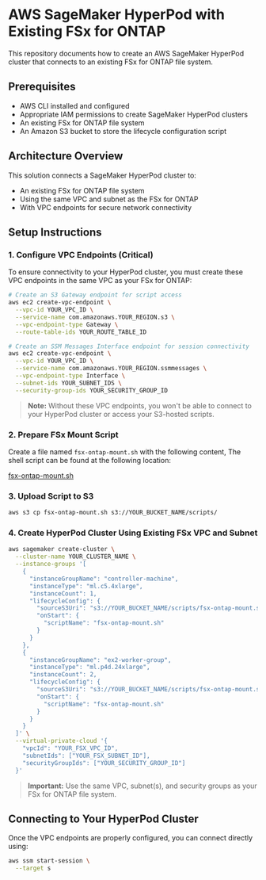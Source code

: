 # AWS SageMaker HyperPod with Existing FSx for ONTAP

This repository documents how to create an AWS SageMaker HyperPod cluster that connects to an existing FSx for ONTAP file system.

## Prerequisites

- AWS CLI installed and configured
- Appropriate IAM permissions to create SageMaker HyperPod clusters
- An existing FSx for ONTAP file system
- An Amazon S3 bucket to store the lifecycle configuration script

## Architecture Overview

This solution connects a SageMaker HyperPod cluster to:
- An existing FSx for ONTAP file system
- Using the same VPC and subnet as the FSx for ONTAP
- With VPC endpoints for secure network connectivity

## Setup Instructions

### 1. Configure VPC Endpoints (Critical)

To ensure connectivity to your HyperPod cluster, you must create these VPC endpoints in the same VPC as your FSx for ONTAP:

```bash
# Create an S3 Gateway endpoint for script access
aws ec2 create-vpc-endpoint \
  --vpc-id YOUR_VPC_ID \
  --service-name com.amazonaws.YOUR_REGION.s3 \
  --vpc-endpoint-type Gateway \
  --route-table-ids YOUR_ROUTE_TABLE_ID

# Create an SSM Messages Interface endpoint for session connectivity
aws ec2 create-vpc-endpoint \
  --vpc-id YOUR_VPC_ID \
  --service-name com.amazonaws.YOUR_REGION.ssmmessages \
  --vpc-endpoint-type Interface \
  --subnet-ids YOUR_SUBNET_IDS \
  --security-group-ids YOUR_SECURITY_GROUP_ID
```

> **Note:** Without these VPC endpoints, you won't be able to connect to your HyperPod cluster or access your S3-hosted scripts.

### 2. Prepare FSx Mount Script

Create a file named `fsx-ontap-mount.sh` with the following content, 
The shell script can be found at the following location:

[fsx-ontap-mount.sh]([scripts/example.py](https://github.com/prabuarjunan/hyperpodONTAP/blob/main/fsx-ontap-mount.sh))


### 3. Upload Script to S3

```bash
aws s3 cp fsx-ontap-mount.sh s3://YOUR_BUCKET_NAME/scripts/
```

### 4. Create HyperPod Cluster Using Existing FSx VPC and Subnet

```bash
aws sagemaker create-cluster \
  --cluster-name YOUR_CLUSTER_NAME \
  --instance-groups '[
    {
      "instanceGroupName": "controller-machine",
      "instanceType": "ml.c5.4xlarge",
      "instanceCount": 1,
      "lifecycleConfig": {
        "sourceS3Uri": "s3://YOUR_BUCKET_NAME/scripts/fsx-ontap-mount.sh",
        "onStart": {
          "scriptName": "fsx-ontap-mount.sh"
        }
      }
    },
    {
      "instanceGroupName": "ex2-worker-group",
      "instanceType": "ml.p4d.24xlarge",
      "instanceCount": 2,
      "lifecycleConfig": {
        "sourceS3Uri": "s3://YOUR_BUCKET_NAME/scripts/fsx-ontap-mount.sh",
        "onStart": {
          "scriptName": "fsx-ontap-mount.sh"
        }
      }
    }
  ]' \
  --virtual-private-cloud '{
    "vpcId": "YOUR_FSX_VPC_ID",
    "subnetIds": ["YOUR_FSX_SUBNET_ID"],
    "securityGroupIds": ["YOUR_SECURITY_GROUP_ID"]
  }'
```

> **Important:** Use the same VPC, subnet(s), and security groups as your FSx for ONTAP file system.

## Connecting to Your HyperPod Cluster

Once the VPC endpoints are properly configured, you can connect directly using:

```bash
aws ssm start-session \
  --target s
